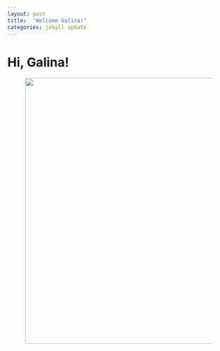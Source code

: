 ```yaml
---
layout: post
title:  "Welcome Galina!"
categories: jekyll update
---
```


# Hi, Galina!

<figure><center>
  <img width="600" src="https://habrastorage.org/webt/uj/ff/vx/ujffvxxpzixwlmae8gyh7jylftq.jpeg"/>
</center></figure>
